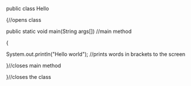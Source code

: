 public class Hello 

{//opens class 


public static void main(String args[]) //main method 

{ 

System.out.println("Hello world"); //prints words in brackets to the screen 


}//closes main method 


}//closes the class 
